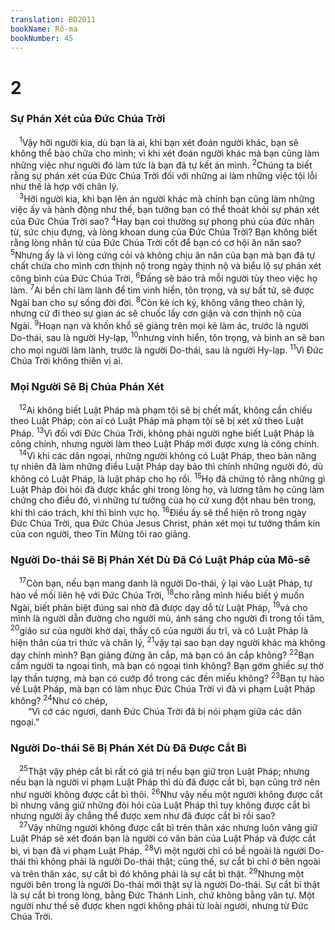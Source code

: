 ```yaml
---
translation: BD2011
bookName: Rô-ma 
bookNumber: 45
---
```


<div class="title"><h1>2</h1><h3>Sự Phán Xét của Ðức Chúa Trời</h3></div>
<span class="verse ro_2_1"> <sup>1</sup>Vậy hỡi người kia, dù bạn là ai, khi bạn xét đoán người khác, bạn sẽ không thể bào chữa cho mình; vì khi xét đoán người khác mà bạn cũng làm những việc như người đó làm tức là bạn đã tự kết án mình. </span>
<span class="verse ro_2_2"><sup>2</sup>Chúng ta biết rằng sự phán xét của Ðức Chúa Trời đối với những ai làm những việc tội lỗi như thế là hợp với chân lý.<br/></span>
<span class="verse ro_2_3"> <sup>3</sup>Hỡi người kia, khi bạn lên án người khác mà chính bạn cũng làm những việc ấy và hành động như thế, bạn tưởng bạn có thể thoát khỏi sự phán xét của Ðức Chúa Trời sao? </span>
<span class="verse ro_2_4"><sup>4</sup>Hay bạn coi thường sự phong phú của đức nhân từ, sức chịu đựng, và lòng khoan dung của Ðức Chúa Trời? Bạn không biết rằng lòng nhân từ của Ðức Chúa Trời cốt để bạn có cơ hội ăn năn sao? </span>
<span class="verse ro_2_5"><sup>5</sup>Nhưng ấy là vì lòng cứng cỏi và không chịu ăn năn của bạn mà bạn đã tự chất chứa cho mình cơn thịnh nộ trong ngày thịnh nộ và biểu lộ sự phán xét công bình của Ðức Chúa Trời, </span>
<span class="verse ro_2_6"><sup>6</sup>Ðấng sẽ báo trả mỗi người tùy theo việc họ làm. </span>
<span class="verse ro_2_7"><sup>7</sup>Ai bền chí làm lành để tìm vinh hiển, tôn trọng, và sự bất tử, sẽ được Ngài ban cho sự sống đời đời. </span>
<span class="verse ro_2_8"><sup>8</sup>Còn kẻ ích kỷ, không vâng theo chân lý, nhưng cứ đi theo sự gian ác sẽ chuốc lấy cơn giận và cơn thịnh nộ của Ngài. </span>
<span class="verse ro_2_9"><sup>9</sup>Hoạn nạn và khốn khổ sẽ giáng trên mọi kẻ làm ác, trước là người Do-thái, sau là người Hy-lạp, </span>
<span class="verse ro_2_10"><sup>10</sup>nhưng vinh hiển, tôn trọng, và bình an sẽ ban cho mọi người làm lành, trước là người Do-thái, sau là người Hy-lạp. </span>
<span class="verse ro_2_11"><sup>11</sup>Vì Ðức Chúa Trời không thiên vị ai.<br/></span>
<div class="title"><h3>Mọi Người Sẽ Bị Chúa Phán Xét</h3></div>
<span class="verse ro_2_12"> <sup>12</sup>Ai không biết Luật Pháp mà phạm tội sẽ bị chết mất, không cần chiếu theo Luật Pháp; còn ai có Luật Pháp mà phạm tội sẽ bị xét xử theo Luật Pháp. </span>
<span class="verse ro_2_13"><sup>13</sup>Vì đối với Ðức Chúa Trời, không phải người nghe biết Luật Pháp là công chính, nhưng người làm theo Luật Pháp mới được xưng là công chính.<br/></span>
<span class="verse ro_2_14"> <sup>14</sup>Vì khi các dân ngoại, những người không có Luật Pháp, theo bản năng tự nhiên đã làm những điều Luật Pháp dạy bảo thì chính những người đó, dù không có Luật Pháp, là luật pháp cho họ rồi. </span>
<span class="verse ro_2_15"><sup>15</sup>Họ đã chứng tỏ rằng những gì Luật Pháp đòi hỏi đã được khắc ghi trong lòng họ, và lương tâm họ cũng làm chứng cho điều đó, vì những tư tưởng của họ cứ xung đột nhau bên trong, khi thì cáo trách, khi thì binh vực họ. </span>
<span class="verse ro_2_16"><sup>16</sup>Ðiều ấy sẽ thể hiện rõ trong ngày Ðức Chúa Trời, qua Ðức Chúa Jesus Christ, phán xét mọi tư tưởng thầm kín của con người, theo Tin Mừng tôi rao giảng.<br/></span>
<div class="title"><h3>Người Do-thái Sẽ Bị Phán Xét Dù Ðã Có Luật Pháp của Mô-sê</h3></div>
<span class="verse ro_2_17"> <sup>17</sup>Còn bạn, nếu bạn mang danh là người Do-thái, ỷ lại vào Luật Pháp, tự hào về mối liên hệ với Ðức Chúa Trời, </span>
<span class="verse ro_2_18"><sup>18</sup>cho rằng mình hiểu biết ý muốn Ngài, biết phân biệt đúng sai nhờ đã được dạy dỗ từ Luật Pháp, </span>
<span class="verse ro_2_19"><sup>19</sup>và cho mình là người dẫn đường cho người mù, ánh sáng cho người đi trong tối tăm, </span>
<span class="verse ro_2_20"><sup>20</sup>giáo sư của người khờ dại, thầy cô của người ấu trĩ, và có Luật Pháp là hiện thân của tri thức và chân lý, </span>
<span class="verse ro_2_21"><sup>21</sup>vậy tại sao bạn dạy người khác mà không dạy chính mình? Bạn giảng đừng ăn cắp, mà bạn có ăn cắp không? </span>
<span class="verse ro_2_22"><sup>22</sup>Bạn cấm người ta ngoại tình, mà bạn có ngoại tình không? Bạn gớm ghiếc sự thờ lạy thần tượng, mà bạn có cướp đồ trong các đền miếu không? </span>
<span class="verse ro_2_23"><sup>23</sup>Bạn tự hào về Luật Pháp, mà bạn có làm nhục Ðức Chúa Trời vì đã vi phạm Luật Pháp không? </span>
<span class="verse ro_2_24"><sup>24</sup>Như có chép,<br/>  “Vì cớ các ngươi, danh Ðức Chúa Trời đã bị nói phạm giữa các dân ngoại.” <br/></span>
<div class="title"><h3>Người Do-thái Sẽ Bị Phán Xét Dù Ðã Ðược Cắt Bì</h3></div>
<span class="verse ro_2_25"> <sup>25</sup>Thật vậy phép cắt bì rất có giá trị nếu bạn giữ trọn Luật Pháp; nhưng nếu bạn là người vi phạm Luật Pháp thì dù đã được cắt bì, bạn cũng trở nên như người không được cắt bì thôi. </span>
<span class="verse ro_2_26"><sup>26</sup>Như vậy nếu một người không được cắt bì nhưng vâng giữ những đòi hỏi của Luật Pháp thì tuy không được cắt bì nhưng người ấy chẳng thể được xem như đã được cắt bì rồi sao?<br/></span>
<span class="verse ro_2_27"> <sup>27</sup>Vậy những người không được cắt bì trên thân xác nhưng luôn vâng giữ Luật Pháp sẽ xét đoán bạn là người có văn bản của Luật Pháp và được cắt bì, vì bạn đã vi phạm Luật Pháp. </span>
<span class="verse ro_2_28"><sup>28</sup>Vì một người chỉ có bề ngoài là người Do-thái thì không phải là người Do-thái thật; cũng thế, sự cắt bì chỉ ở bên ngoài và trên thân xác, sự cắt bì đó không phải là sự cắt bì thật. </span>
<span class="verse ro_2_29"><sup>29</sup>Nhưng một người bên trong là người Do-thái mới thật sự là người Do-thái. Sự cắt bì thật là sự cắt bì trong lòng, bằng Ðức Thánh Linh, chứ không bằng văn tự. Một người như thế sẽ được khen ngợi không phải từ loài người, nhưng từ Ðức Chúa Trời.<br/></span>
